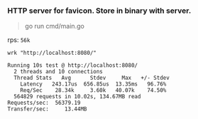 ### HTTP server for favicon. Store in binary with server. 

> go run cmd/main.go

rps: `56k`


```
wrk "http://localhost:8080/"

Running 10s test @ http://localhost:8080/
  2 threads and 10 connections
  Thread Stats   Avg      Stdev     Max   +/- Stdev
    Latency   243.17us  656.85us  13.35ms   96.76%
    Req/Sec    28.34k     3.60k   40.07k    74.50%
  564829 requests in 10.02s, 134.67MB read
Requests/sec:  56379.19
Transfer/sec:     13.44MB

```
